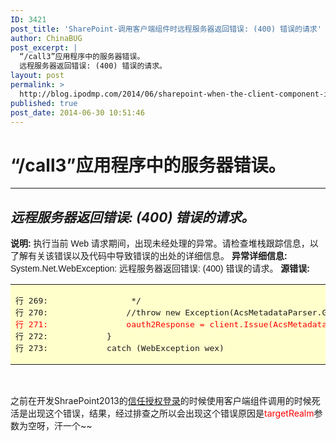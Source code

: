 ```yaml
---
ID: 3421
post_title: 'SharePoint-调用客户端组件时远程服务器返回错误: (400) 错误的请求'
author: ChinaBUG
post_excerpt: |
  “/call3”应用程序中的服务器错误。
  远程服务器返回错误: (400) 错误的请求。
layout: post
permalink: >
  http://blog.ipodmp.com/2014/06/sharepoint-when-the-client-component-is-called-the-remote-server-returned-an-error-400-bad-request.html
published: true
post_date: 2014-06-30 10:51:46
---
```

<h1>“/call3”应用程序中的服务器错误。</h1>

<hr size="1" width="100%" />

<h2><i>远程服务器返回错误: (400) 错误的请求。</i></h2>
<span style="font-family: Arial, Helvetica, Geneva, SunSans-Regular, sans-serif;"><span style="font-family: Arial, Helvetica, Geneva, SunSans-Regular, sans-serif;"><b> 说明: </b>执行当前 Web 请求期间，出现未经处理的异常。请检查堆栈跟踪信息，以了解有关该错误以及代码中导致错误的出处的详细信息。
<b> 异常详细信息: </b>System.Net.WebException: 远程服务器返回错误: (400) 错误的请求。
<b>源错误:</b></span></span>
<table width="100%" bgcolor="#ffffcc">
<tbody>
<tr>
<td>
<pre>行 269:                 */
行 270:                //throw new Exception(AcsMetadataParser.GetStsUrl(targetRealm));
<span style="color: red;">行 271:                oauth2Response = client.Issue(AcsMetadataParser.GetStsUrl(targetRealm), oauth2Request) as OAuth2AccessTokenResponse;
</span>行 272:            }
行 273:            catch (WebException wex)</pre>
</td>
</tr>
</tbody>
</table>
&nbsp;

之前在开发ShraePoint2013的<a title="OAUTH2信任登录OFFICE365微软账号直连登录SharePonit2013程序 " href="http://item.taobao.com/item.htm?id=38693204265" target="_blank">信任授权登录</a>的时候使用客户端组件调用的时候死活是出现这个错误，结果，经过排查之所以会出现这个错误原因是<span style="color: red;">targetRealm</span>参数为空呀，汗一个~~